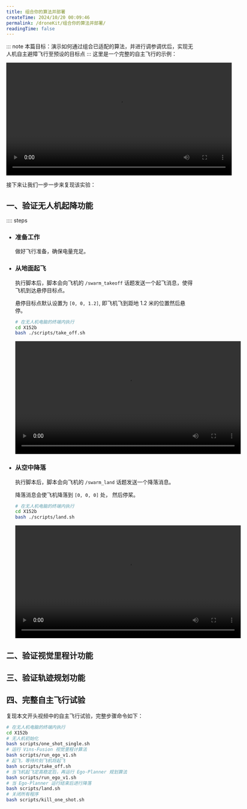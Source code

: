 ```yaml
---
title: 组合你的算法并部署
createTime: 2024/10/20 00:09:46
permalink: /droneKit/组合你的算法并部署/
readingTime: false
---
```


::: note 本篇目标：演示如何通过组合已适配的算法，并进行调参调优后，实现无人机自主避障飞行至预设的目标点
:::
这里是一个完整的自主飞行的示例：
<div>
<video width="600" controls>
    <source src="https://emnavi-doc-img.oss-cn-beijing.aliyuncs.com/emnavi_video/intro/autonomous_navigation_flight_demo.mp4" type="video/mp4" />
    您的浏览器不支持 video 标签。
</video>
</div>

接下来让我们一步一步来复现该实验：
## 一、验证无人机起降功能
:::: steps

- ### 准备工作
    做好飞行准备，确保电量充足。
- ### 从地面起飞
    执行脚本后，脚本会向飞机的 `/swarm_takeoff` 话题发送一个起飞消息，使得飞机到达悬停目标点。

    悬停目标点默认设置为 `[0, 0, 1.2]`, 即飞机飞到距地 1.2 米的位置然后悬停。
    ```bash
    # 在无人机电脑的终端内执行
    cd X152b
    bash ./scripts/take_off.sh
    ```
    <div>
    <video width="600" controls>
        <source src="https://emnavi-doc-img.oss-cn-beijing.aliyuncs.com/emnavi_video/intro/takeoff_demo.mp4" type="video/mp4" />
        您的浏览器不支持 video 标签。
    </video>
    </div>

    ###


- ### 从空中降落

    执行脚本后，脚本会向飞机的 `/swarm_land` 话题发送一个降落消息。

    降落消息会使飞机降落到 `[0, 0, 0]` 处， 然后停桨。

    ```bash
    # 在无人机电脑的终端内执行
    cd X152b
    bash ./scripts/land.sh
    ```
    <div>
    <video width="600" controls>
        <source src="https://emnavi-doc-img.oss-cn-beijing.aliyuncs.com/emnavi_video/intro/landing_demo.mp4" type="video/mp4" />
        您的浏览器不支持 video 标签。
    </video>
    </div>

## 二、验证视觉里程计功能

<LinkCard icon="twemoji:astonished-face" title="启动 Vins-Fusion 视觉里程计" href="/droneKit/Vins-Fusion视觉里程计/#算法使用" > </LinkCard>

## 三、验证轨迹规划功能

<LinkCard icon="twemoji:astonished-face" title="启动 Ego-Planner 规划算法" href="/droneKit/Ego-Planner规划算法/#算法使用" > </LinkCard>

## 四、完整自主飞行试验

复现本文开头视频中的自主飞行试验，完整步骤命令如下：
```bash
# 在无人机电脑的终端内执行
cd X152b
# 无人机初始化
bash scripts/one_shot_single.sh
# 运行 Vins-Fusion 视觉里程计算法
bash scripts/run_ego_v1.sh
# 起飞，等待片刻飞机将起飞
bash scripts/take_off.sh
# 当飞机起飞定高稳定后，再运行 Ego-Planner 规划算法
bash scripts/run_ego_v1.sh
# 当 Ego-Planner 运行结束后进行降落
bash scripts/land.sh
# 关闭所有程序
bash scripts/kill_one_shot.sh
```
